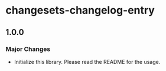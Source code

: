 # changesets-changelog-entry

## 1.0.0

### Major Changes

- Initialize this library. Please read the README for the usage.
